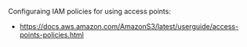 Configuraing IAM policies for using access points:
- https://docs.aws.amazon.com/AmazonS3/latest/userguide/access-points-policies.html